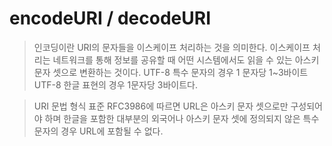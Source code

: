 # encodeURI / decodeURI
> 인코딩이란 URI의 문자들을 이스케이프 처리하는 것을 의미한다. 이스케이프 처리는 네트워크를 통해 
> 정보를 공유할 때 어떤 시스템에서도 읽을 수 있는 아스키 문자 셋으로 변환하는 것이다. UTF-8
> 특수 문자의 경우 1 문자당 1~3바이트 UTF-8 한글 표현의 경우 1문자당 3바이트다. 

> URI 문법 형식 표준 RFC3986에 따르면 URL은 아스키 문자 셋으로만 구성되어야 하며 한글을 포함한 대부분의
> 외국어나 아스키 문자 셋에 정의되지 않은 특수 문자의 경우 URL에 포함될 수 없다. 